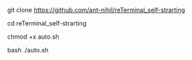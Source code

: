 git clone https://github.com/ant-nihil/reTerminal_self-strarting

cd reTerminal_self-strarting

chmod +x auto.sh


bash ./auto.sh
